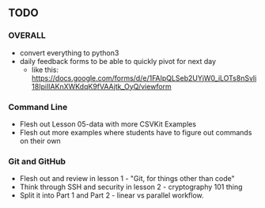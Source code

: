 ## TODO

### OVERALL
- convert everything to python3
- daily feedback forms to be able to quickly pivot for next day
	- like this: https://docs.google.com/forms/d/e/1FAIpQLSeb2UYjW0_iLOTs8nSvli18IpiIlAKnXWKdqK9fVAAjtk_OyQ/viewform 


### Command Line
- Flesh out Lesson 05-data with more CSVKit Examples
- Flesh out more examples where students have to figure out commands on their own

### Git and GitHub
- Flesh out and review in lesson 1 - "Git, for things other than code"
- Think through SSH and security in lesson 2 - cryptography 101 thing
- Split it into Part 1 and Part 2 - linear vs parallel workflow.



